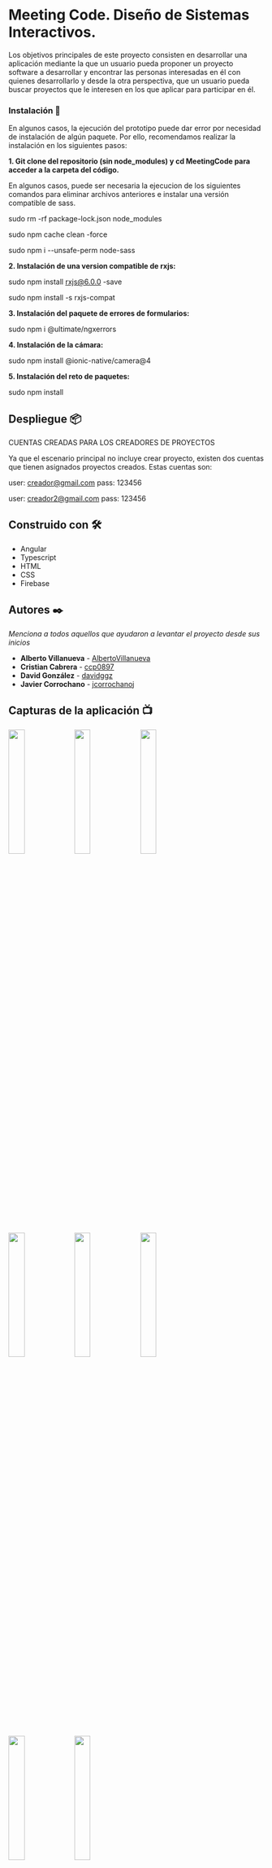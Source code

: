 # Meeting Code. Diseño de Sistemas Interactivos.

Los objetivos principales de este proyecto consisten en desarrollar una aplicación mediante la que un usuario pueda proponer un proyecto software a desarrollar y encontrar las personas interesadas en él con quienes desarrollarlo y desde la otra perspectiva, que un usuario pueda buscar proyectos que le interesen en los que aplicar para participar en él.


### Instalación 🔧

En algunos casos, la ejecución del prototipo puede dar error por necesidad de instalación de algún paquete. Por ello, recomendamos realizar la instalación en los siguientes pasos:

**1. Git clone del repositorio (sin node_modules) y cd MeetingCode para acceder a la carpeta del código.**

En algunos casos, puede ser necesaria la ejecucion de los siguientes comandos para eliminar archivos anteriores e instalar una versión compatible de sass.

sudo rm -rf package-lock.json node_modules

sudo npm cache clean -force

sudo npm i --unsafe-perm node-sass


**2. Instalación de una version compatible de rxjs:**

sudo npm install rxjs@6.0.0 -save

sudo npm install -s rxjs-compat

**3. Instalación del paquete de errores de formularios:**

sudo npm i @ultimate/ngxerrors

**4. Instalación de la cámara:**

sudo npm install @ionic-native/camera@4

**5. Instalación del reto de paquetes:**

sudo npm install


## Despliegue 📦

CUENTAS CREADAS PARA LOS CREADORES DE PROYECTOS

Ya que el escenario principal no incluye crear proyecto, existen dos cuentas que tienen asignados proyectos creados. Estas cuentas son:

user: creador@gmail.com
pass: 123456

user: creador2@gmail.com
pass: 123456

## Construido con 🛠️

* Angular
* Typescript
* HTML
* CSS
* Firebase

## Autores ✒️

_Menciona a todos aquellos que ayudaron a levantar el proyecto desde sus inicios_

* **Alberto Villanueva** - [AlbertoVillanueva](https://github.com/AlbertoVillanueva)
* **Cristian Cabrera** - [ccp0897](https://github.com/ccp0897)
* **David González** - [davidggz](https://github.com/davidggz)
* **Javier Corrochano** - [jcorrochanoj](https://github.com/jcorrochanoj)


## Capturas de la aplicación 📺

<p float="left">
  <img src="https://i.imgur.com/uMAAHkt.png" width="25%" />
  <img src="https://i.imgur.com/pVxOAsW.png" width="25%" /> 
  <img src="https://i.imgur.com/GcYW9WP.png" width="25%" />
</p>

<p float="left">
  <img src="https://i.imgur.com/ZwziA2T.png" width="25%" />
  <img src="https://i.imgur.com/Tr4zDNt.png" width="25%" />
  <img src="https://i.imgur.com/S0XhmZj.png" width="25%" />
</p>

<p float="left">
  <img src="https://i.imgur.com/WgJSha4.png" width="25%" />
  <img src="https://i.imgur.com/fpu8VMS.png" width="25%" />
</p>


---
Plantilla de Readme ⌨️ con ❤️ por [Villanuevand](https://github.com/Villanuevand) 😊
